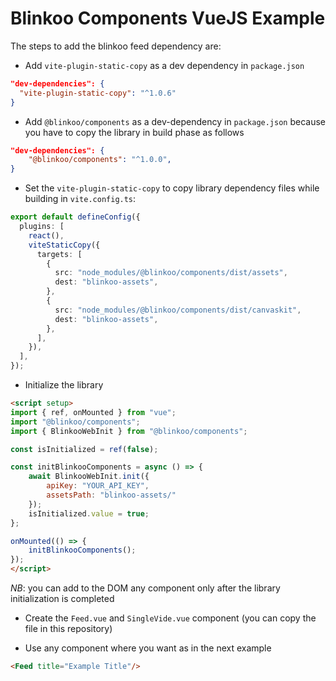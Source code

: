 # Blinkoo Components VueJS Example

The steps to add the blinkoo feed dependency are:

- Add `vite-plugin-static-copy` as a dev dependency in `package.json`
```json
"dev-dependencies": {
  "vite-plugin-static-copy": "^1.0.6"
}
```
- Add `@blinkoo/components` as a dev-dependency in `package.json` because you have to copy the library in build phase as follows
```json
"dev-dependencies": {
    "@blinkoo/components": "^1.0.0",
}
```
- Set the `vite-plugin-static-copy` to copy library dependency files while building in `vite.config.ts`:
```ts
export default defineConfig({
  plugins: [
    react(),
    viteStaticCopy({
      targets: [
        {
          src: "node_modules/@blinkoo/components/dist/assets",
          dest: "blinkoo-assets",
        },
        {
          src: "node_modules/@blinkoo/components/dist/canvaskit",
          dest: "blinkoo-assets",
        },
      ],
    }),
  ],
});
```

- Initialize the library
```html
<script setup>
import { ref, onMounted } from "vue";
import "@blinkoo/components";
import { BlinkooWebInit } from "@blinkoo/components";

const isInitialized = ref(false);

const initBlinkooComponents = async () => {
    await BlinkooWebInit.init({
        apiKey: "YOUR_API_KEY",
        assetsPath: "blinkoo-assets/"
    });
    isInitialized.value = true;
};

onMounted(() => {
    initBlinkooComponents();
});
</script>
```
*NB*: you can add to the DOM any component only after the library initialization is completed

- Create the `Feed.vue` and `SingleVide.vue` component (you can copy the file in this repository)

- Use any component where you want as in the next example

```html
<Feed title="Example Title"/>
```
